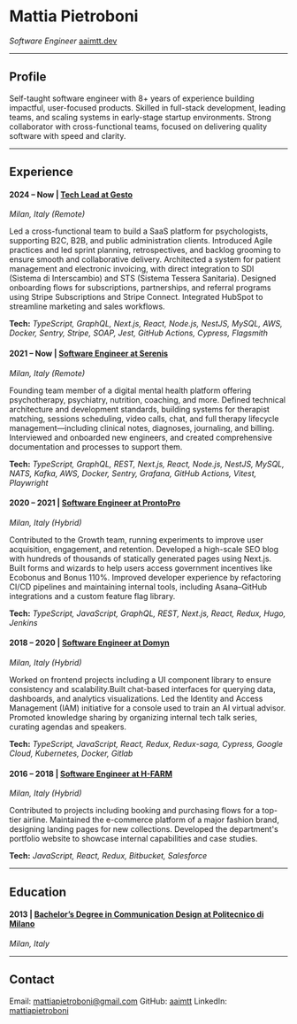 # Mattia Pietroboni

_Software Engineer_
[aaimtt.dev](https://aaimtt.dev/)

---

## Profile

Self-taught software engineer with 8+ years of experience building impactful, user-focused products. Skilled in full-stack development, leading teams, and scaling systems in early-stage startup environments. Strong collaborator with cross-functional teams, focused on delivering quality software with speed and clarity.

---

## Experience

#### 2024 – Now | [Tech Lead at Gesto](https://www.gesto.it/)

_Milan, Italy (Remote)_

Led a cross-functional team to build a SaaS platform for psychologists, supporting B2C, B2B, and public administration clients.
Introduced Agile practices and led sprint planning, retrospectives, and backlog grooming to ensure smooth and collaborative delivery.
Architected a system for patient management and electronic invoicing, with direct integration to SDI (Sistema di Interscambio) and STS (Sistema Tessera Sanitaria).
Designed onboarding flows for subscriptions, partnerships, and referral programs using Stripe Subscriptions and Stripe Connect. Integrated HubSpot to streamline marketing and sales workflows.

**Tech:** _TypeScript, GraphQL, Next.js, React, Node.js, NestJS, MySQL, AWS, Docker, Sentry, Stripe, SOAP, Jest, GitHub Actions, Cypress, Flagsmith_

#### 2021 – Now | [Software Engineer at Serenis](https://www.serenis.it/)

_Milan, Italy (Remote)_

Founding team member of a digital mental health platform offering psychotherapy, psychiatry, nutrition, coaching, and more.
Defined technical architecture and development standards, building systems for therapist matching, sessions scheduling, video calls, chat, and full therapy lifecycle management—including clinical notes, diagnoses, journaling, and billing.
Interviewed and onboarded new engineers, and created comprehensive documentation and processes to support them.

**Tech:** _TypeScript, GraphQL, REST, Next.js, React, Node.js, NestJS, MySQL, NATS, Kafka, AWS, Docker, Sentry, Grafana, GitHub Actions, Vitest, Playwright_

#### 2020 – 2021 | [Software Engineer at ProntoPro](https://prontopro.it/)

_Milan, Italy (Hybrid)_

Contributed to the Growth team, running experiments to improve user acquisition, engagement, and retention. Developed a high-scale SEO blog with hundreds of thousands of statically generated pages using Next.js. Built forms and wizards to help users access government incentives like Ecobonus and Bonus 110%.
Improved developer experience by refactoring CI/CD pipelines and maintaining internal tools, including Asana–GitHub integrations and a custom feature flag library.

**Tech:** _TypeScript, JavaScript, GraphQL, REST, Next.js, React, Redux, Hugo, Jenkins_

#### 2018 – 2020 | [Software Engineer at Domyn](https://www.domyn.com/)

_Milan, Italy (Hybrid)_

Worked on frontend projects including a UI component library to ensure consistency and scalability.Built chat-based interfaces for querying data, dashboards, and analytics visualizations.
Led the Identity and Access Management (IAM) initiative for a console used to train an AI virtual advisor.
Promoted knowledge sharing by organizing internal tech talk series, curating agendas and speakers.

**Tech:** _TypeScript, JavaScript, React, Redux, Redux-saga, Cypress, Google Cloud, Kubernetes, Docker, Gitlab_

#### 2016 – 2018 | [Software Engineer at H-FARM](https://www.h-farm.com/)

_Milan, Italy (Hybrid)_

Contributed to projects including booking and purchasing flows for a top-tier airline.
Maintained the e-commerce platform of a major fashion brand, designing landing pages for new collections.
Developed the department's portfolio website to showcase internal capabilities and case studies.

**Tech:** _JavaScript, React, Redux, Bitbucket, Salesforce_

---

## Education

#### 2013 | [Bachelor’s Degree in Communication Design at Politecnico di Milano](https://www.polimi.it/)

_Milan, Italy_

---

## Contact

Email: [mattiapietroboni@gmail.com](mailto:mattiapietroboni@gmail.com)
GitHub: [aaimtt](https://github.com/aaimtt/)
LinkedIn: [mattiapietroboni](https://www.linkedin.com/in/mattiapietroboni/)
